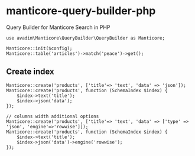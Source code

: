 # manticore-query-builder-php

Query Builder for Manticore Search in PHP

```
use avadim\Manticore\QueryBuilder\QueryBuilder as Manticore;

Manticore::init($config);
Manticore::table('articles')->match('peace')->get();
```

## Create index

```
Manticore::create('products', ['title'=> 'text', 'data' => 'json']);
Manticore::create('products', function (SchemaIndex $index) {
    $index->text('title');
    $index->json('data');
});

// columns width additional options
Manticore::create('products', ['title'=> 'text', 'data' => ['type' => 'json', 'engine'=>'rowwise']]);
Manticore::create('products', function (SchemaIndex $index) {
    $index->text('title');
    $index->json('data')->engine('rowwise');
});

```
